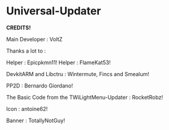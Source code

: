 # Universal-Updater

**CREDITS!**


Main Developer : VoltZ

Thanks a lot to : 

Helper : Epicpkmn11!
Helper : FlameKat53!

DevkitARM and Libctru : Wintermute, Fincs and Smealum!

PP2D : Bernardo Giordano!

The Basic Code from the TWiLightMenu-Updater : RocketRobz!

Icon : antoine62!

Banner : TotallyNotGuy!